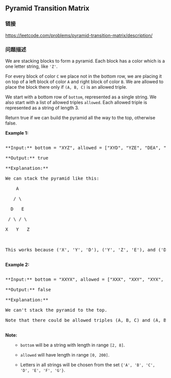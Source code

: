 ## Pyramid Transition Matrix  
### 链接  
https://leetcode.com/problems/pyramid-transition-matrix/description/  
### 问题描述

We are stacking blocks to form a pyramid.  Each block has a color which is a one letter string, like `'Z'`.



For every block of color `C` we place not in the bottom row, we are placing it on top of a left block of color `A` and right block of color `B`.  We are allowed to place the block there only if `(A, B, C)` is an allowed triple.



We start with a bottom row of `bottom`, represented as a single string.  We also start with a list of allowed triples `allowed`.  Each allowed triple is represented as a string of length 3.



Return true if we can build the pyramid all the way to the top, otherwise false.


**Example 1:**<br />
<pre>
**Input:** bottom = "XYZ", allowed = ["XYD", "YZE", "DEA", "FFF"]
**Output:** true
**Explanation:**
We can stack the pyramid like this:
    A
   / \
  D   E
 / \ / \
X   Y   Z

This works because ('X', 'Y', 'D'), ('Y', 'Z', 'E'), and ('D', 'E', 'A') are allowed triples.
</pre>


**Example 2:**<br />
<pre>
**Input:** bottom = "XXYX", allowed = ["XXX", "XXY", "XYX", "XYY", "YXZ"]
**Output:** false
**Explanation:**
We can't stack the pyramid to the top.
Note that there could be allowed triples (A, B, C) and (A, B, D) with C != D.
</pre>


**Note:**<br>
<ol>
- `bottom` will be a string with length in range `[2, 8]`.
- `allowed` will have length in range `[0, 200]`.
- Letters in all strings will be chosen from the set `{'A', 'B', 'C', 'D', 'E', 'F', 'G'}`.
</ol>

